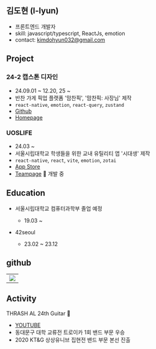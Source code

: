 ## 김도현 (l-lyun)

- 프론트엔드 개발자
- skill: javascript/typescript, ReactJs, emotion
- contact: kimdohyun032@gmail.com



## Project

### 24-2 캡스톤 디자인

- 24.09.01 ~ 12.20, 25 ~
- 반찬 가게 픽업 플랫폼 '맘찬픽', '맘찬픽: 사장님' 제작
- `react-native`, `emotion`, `react-query`, `zustand`
- [Github](https://github.com/ummgoban)
- [Homepage](https://ummgoban.com)
  

### UOSLIFE

- 24.03 ~
- 서울시립대학교 학생들을 위한 교내 유틸리티 앱 '시대생' 제작
- `react-native`, `react`, `vite`, `emotion`, `zotai`
- [App Store](https://apps.apple.com/kr/app/%EC%8B%9C%EB%8C%80%EC%83%9D-%EB%82%B4-%EC%86%90%EC%95%88%EC%9D%98-%EC%84%9C%EC%9A%B8%EC%8B%9C%EB%A6%BD%EB%8C%80%ED%95%99%EA%B5%90/id1514073192)
- [Teampage](https://www.uoslife.team/) 🚧 개발 중



## Education


- 서울시립대학교 컴퓨터과학부 졸업 예정
  - 19.03 ~
    
- 42seoul
  - 23.02 ~ 23.12

     
## github

<div align=center>

<table>
  <tbody>
        <tr>
    <tr>
<td>

<img src="https://github-readme-stats-mauve-one-iw83ipmc6d.vercel.app/api?username=l-lyun" />

</td>
  </tbody>
</table>

</div>

## Activity


THRASH AL 24th Guitar 🎸
- [YOUTUBE](https://www.youtube.com/watch?v=wh2rTudPcDs&ab_channel=ThrashAL)
- 동대문구 대학 교류전 트로이카 1회 밴드 부문 우승
- 2020 KT&G 상상유니브 집현전 밴드 부문 본선 진출 
